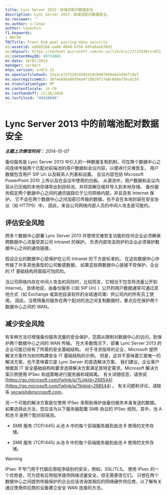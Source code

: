 ```yaml
---
title: Lync Server 2013：前端池配对数据安全
description: Lync Server 2013：前端池配对数据安全。
ms.reviewer: ''
ms.author: v-lanac
author: lanachin
f1.keywords:
- NOCSH
TOCTitle: Front End pool pairing data security
ms:assetid: edb852b8-ea86-4948-b756-60fe6ee876d2
ms:mtpsurl: https://technet.microsoft.com/en-us/library/JJ721930(v=OCS.15)
ms:contentKeyID: 49733865
ms.date: 10/07/2014
manager: serdars
mtps_version: v=OCS.15
ms.openlocfilehash: 32a2ce72752819392429c8407649e663494f1daf
ms.sourcegitcommit: 36fee89bb887bea4f18b19f17a8c69daf5bc423d
ms.translationtype: MT
ms.contentlocale: zh-CN
ms.lasthandoff: 11/26/2020
ms.locfileid: "49428046"
---
```

# <a name="front-end-pool-pairing-data-security-in-lync-server-2013"></a>Lync Server 2013 中的前端池配对数据安全

<div data-xmlns="http://www.w3.org/1999/xhtml">

<div class="topic" data-xmlns="http://www.w3.org/1999/xhtml" data-msxsl="urn:schemas-microsoft-com:xslt" data-cs="https://msdn.microsoft.com/">

<div data-asp="https://msdn2.microsoft.com/asp">



</div>

<div id="mainSection">

<div id="mainBody">

<span> </span>

_**主题上次修改时间：** 2014-10-07_

备份服务是 Lync Server 2013 中引入的一种数据复制机制，可在两个数据中心之间连续传输两个已配对前端池的用户数据和会议内容，以便进行灾难恢复。 用户数据包含用户 SIP Uri 以及联系人列表和设置。 会议内容包括 Microsoft PowerPoint 2010 上传以及在会议中使用的白板。 从源池中，用户数据和会议内容从已压缩的本地存储导出到目标池，并将其解压缩并导入到本地存储。 备份服务假定两个数据中心之间的通讯链路位于公司网络内部，并且具有 Internet 保护。 它不会在两个数据中心之间加密已传输的数据，也不会在本地封装在安全协议（如 HTTPS）中。 因此，来自公司网络内部人员的中间人攻击是可能的。

<div>

## <a name="evaluating-security-risks"></a>评估安全风险

跨多个数据中心部署 Lync Server 2013 并使用灾难恢复功能的任何企业必须确保跨数据中心流量受其公司 Intranet 的保护。 负责内部攻击防护的企业必须保护数据中心之间的通信链接。

假设企业的数据中心受保护在公司 Intranet 的下方是标准的。 在这些数据中心中传输了许多其他类型的公司敏感数据。 如果这些跨数据中心链接不受保护，企业的 IT 基础结构将面临可怕风险。

当公司网络内存在中间人攻击的风险时，比较而言，它相当于包含将流量公开到 Internet。 具体地说，由备份服务 (（如 SIP Uri) ）公开的用户数据通常可通过其他方式（如 Exchange 或其他目录软件的全球通讯簿）供公司内的所有员工使用。 因此，当使用备份服务在两个配对的池之间复制数据时，重点应在保护两个数据中心之间的 WAN。

</div>

<div>

## <a name="mitigating-security-risks"></a>减少安全风险

有多种方法可增强备份服务流量的安全保护，范围从限制对数据中心的访问，到保护两个数据中心之间的 WAN 传输。 在大多数情况下，部署 Lync Server 2013 的企业可能已经有了所需的安全基础结构。 对于寻求指导的企业，Microsoft 提供解决方案作为如何构建安全 IT 基础结构的示例。 但是，这并不意味着它是唯一的解决方案，也不意味着它是 Lync Server 的首选解决方案。 我们建议，企业客户根据其 IT 安全基础结构和要求选择解决方案满足其特定需求。Microsoft 解决方案示例使用 IPSec 和组策略进行服务器和域隔离。 有关详细信息，请参阅 [https://go.microsoft.com/fwlink/p/?LinkId=268544](https://go.microsoft.com/fwlink/p/?linkid=268544) 。 有关问题和评论，请联系 secwish@microsoft.com。

另一个可能的解决方案是仅使用 IPSec 来帮助保护由备份服务本身发送的数据。 如果选择此方法，您应该为以下服务器配置 SMB 协议的 IPSec 规则，其中，池 A 和池 B 是两个配对前端池。

  - SMB 服务 (TCP/445) 从池 A 中的每个前端服务器到由池 B 使用的文件存储。

  - SMB 服务 (TCP/445) 从池 B 中的每个前端服务器到由池 A 使用的文件存储。

<div>


> [!WARNING]  
> IPsec 不专门用于代替应用程序级别的安全，例如，SSL/TLS。 使用 IPsec 的一个优势是，可为现有应用程序提供网络流量安全，但无需更改它们。 只想在两个数据中心之间提供传输保护的企业应该咨询其相应的网络硬件供应商，以了解有关通过使用供应商的设备建立安全 WAN 连接的方法。



</div>

</div>

</div>

<span> </span>

</div>

</div>

</div>

